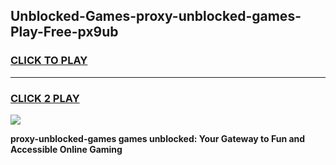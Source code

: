 
## Unblocked-Games-proxy-unblocked-games-Play-Free-px9ub
<h3>
<a href="https://premium76.site?title=proxy-unblocked-games&ref=23A">CLICK TO PLAY</a></h3>
<hr>

<h3>
<a href="https://premium76.site?title=proxy-unblocked-games&ref=23A">CLICK 2 PLAY</a>
  
</h3>

<a href="https://premium76.site?title=proxy-unblocked-games&ref=23A"><img src="https://clearcache.store/games.png"></a>


**proxy-unblocked-games games unblocked: Your Gateway to Fun and Accessible Online Gaming**
